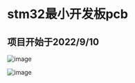 # stm32最小开发板pcb
## 项目开始于2022/9/10
![image](https://github.com/1589326497/stm32-Core_development_board-pcb/assets/113960039/895c809f-99ec-4127-b3fa-bb069d487af8)

![image](https://github.com/1589326497/stm32-Core_development_board-pcb/assets/113960039/ddd5e4e4-a7b3-4e54-81cf-43b565d2e30e)

